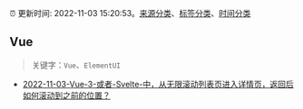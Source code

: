 :alarm_clock: 更新时间: 2022-11-03 15:20:53。[来源分类](../README.md)、[标签分类](../TAGS.md)、[时间分类](../TIMELINE.md)

## Vue


> 关键字：`Vue`、`ElementUI`



- [2022-11-03-Vue-3-或者-Svelte-中，从无限滚动列表页进入详情页，返回后如何滚动到之前的位置？](https://www.v2ex.com/t/892463) 
